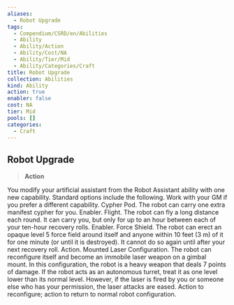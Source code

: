 ```yaml
---
aliases:
  - Robot Upgrade
tags:
  - Compendium/CSRD/en/Abilities
  - Ability
  - Ability/Action
  - Ability/Cost/NA
  - Ability/Tier/Mid
  - Ability/Categories/Craft
title: Robot Upgrade
collection: Abilities
kind: Ability
action: true
enabler: false
cost: NA
tier: Mid
pools: []
categories:
  - Craft
---
```

## Robot Upgrade  
>**Action**
  
You modify your artificial assistant from the Robot Assistant ability with one new capability. Standard options include the following. Work with your GM if you prefer a different capability. Cypher Pod. The robot can carry one extra manifest cypher for you. Enabler. Flight. The robot can fly a long distance each round. It can carry you, but only for up to an hour between each of your ten-hour recovery rolls. Enabler. Force Shield. The robot can erect an opaque level 5 force field around itself and anyone within 10 feet (3 m) of it for one minute (or until it is destroyed). It cannot do so again until after your next recovery roll. Action. Mounted Laser Configuration. The robot can reconfigure itself and become an immobile laser weapon on a gimbal mount. In this configuration, the robot is a heavy weapon that deals 7 points of damage. If the robot acts as an autonomous turret, treat it as one level lower than its normal level. However, if the laser is fired by you or someone else who has your permission, the laser attacks are eased. Action to reconfigure; action to return to normal robot configuration.